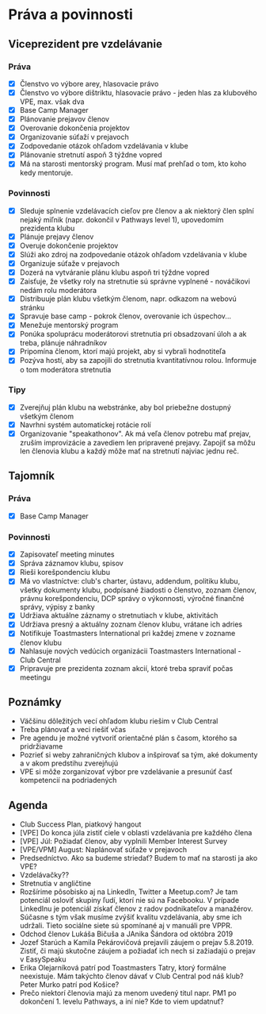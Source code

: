 # Práva a povinnosti

## Viceprezident pre vzdelávanie
### Práva
- [x] Členstvo vo výbore arey, hlasovacie právo
- [x] Členstvo vo výbore dištriktu, hlasovacie právo - jeden hlas za klubového VPE, max. však dva
- [x] Base Camp Manager
- [x] Plánovanie prejavov členov
- [x] Overovanie dokončenia projektov
- [x] Organizovanie súťaží v prejavoch
- [x] Zodpovedanie otázok ohľadom vzdelávania v klube
- [x] Plánovanie stretnutí aspoň 3 týždne vopred
- [x] Má na starosti mentorský program. Musí mať prehľad o tom, kto koho kedy mentoruje.

### Povinnosti
- [x] Sleduje splnenie vzdelávacích cieľov pre členov a ak niektorý člen splní nejaký miľnik (napr. dokončil v Pathways level 1), upovedomím prezidenta klubu
- [x] Plánuje prejavy členov
- [x] Overuje dokončenie projektov
- [x] Slúži ako zdroj na zodpovedanie otázok ohľadom vzdelávania v klube
- [x] Organizuje súťaže v prejavoch
- [x] Dozerá na vytváranie plánu klubu aspoň tri týždne vopred
- [x] Zaisťuje, že všetky roly na stretnutie sú správne vyplnené - nováčikovi nedám rolu moderátora
- [x] Distribuuje plán klubu všetkým členom, napr. odkazom na webovú stránku
- [x] Spravuje base camp - pokrok členov, overovanie ich úspechov...
- [x] Menežuje mentorský program
- [x] Ponúka spoluprácu moderátorovi stretnutia pri obsadzovaní úloh a ak treba, plánuje náhradníkov
- [x] Pripomína členom, ktorí majú projekt, aby si vybrali hodnotiteľa
- [x] Pozýva hostí, aby sa zapojili do stretnutia kvantitatívnou rolou. Informuje o tom moderátora stretnutia

### Tipy
- [x] Zverejňuj plán klubu na webstránke, aby bol priebežne dostupný všetkým členom
- [x] Navrhni systém automatickej rotácie rolí
- [x] Organizovanie "speakathonov". Ak má veľa členov potrebu mať prejav, zruším improvizácie a zavediem len pripravené prejavy.  Zapojiť sa môžu len členovia klubu a každý môže mať na stretnutí najviac jednu reč.

## Tajomník
### Práva
- [x] Base Camp Manager

### Povinnosti
- [x] Zapisovateľ meeting minutes
- [x] Správa záznamov klubu, spisov
- [x] Rieši korešpondenciu klubu
- [x] Má vo vlastníctve: club's charter, ústavu, addendum, politiku klubu, všetky dokumenty klubu, podpísané žiadosti o členstvo, zoznam členov, právnu korešpondenciu, DCP správy o výkonnosti, výročné finančné správy, výpisy z banky
- [x] Udržiava aktuálne záznamy o stretnutiach v klube, aktivitách
- [x] Udržiava presný a aktuálny zoznam členov klubu, vrátane ich adries
- [x] Notifikuje Toastmasters International pri každej zmene v zozname členov klubu
- [x] Nahlasuje nových vedúcich organizácii Toastmasters International - Club Central
- [x] Pripravuje pre prezidenta zoznam akcií, ktoré treba spraviť počas meetingu

## Poznámky
- Väčšinu dôležitých vecí ohľadom klubu riešim v Club Central
- Treba plánovať a veci riešiť včas
- Pre agendu je možné vytvoriť orientačné plán s časom, ktorého sa pridržiavame
- Pozrieť si weby zahraničných klubov a inšpirovať sa tým, aké dokumenty a v akom predstihu zverejňujú
- VPE si môže zorganizovať výbor pre vzdelávanie a presunúť časť kompetencií na podriadených

## Agenda
- Club Success Plan, piatkový hangout
- [VPE] Do konca júla zistiť ciele v oblasti vzdelávania pre každého člena
- [VPE] Júl: Požiadať členov, aby vyplnili Member Interest Survey
- [VPE/VPM] August: Naplánovať súťaže v prejavoch
- Predsedníctvo. Ako sa budeme striedať? Budem to mať na starosti ja ako VPE?
- Vzdelávačky??
- Stretnutia v angličtine
- Rozšírime pôsobisko aj na LinkedIn, Twitter a Meetup.com? Je tam potenciál osloviť skupiny ľudí, ktorí nie sú na Facebooku. V prípade LinkedInu je potenciál získať členov z radov podnikateľov a manažérov. Súčasne s tým však musíme zvýšiť kvalitu vzdelávania, aby sme ich udržali. Tieto sociálne siete sú spomínané aj v manuáli pre VPPR.
- Odchod členov Lukáša Bičuša a JAnika Šándora od októbra 2019
- Jozef Starúch a Kamila Pekárovičová prejavili záujem o prejav 5.8.2019. Zistiť, či majú skutočne záujem a požiadať ich nech si zažiadajú o prejav v EasySpeaku
- Erika Olejarníková patrí pod Toastmasters Tatry, ktorý formálne neexistuje. Mám takýchto členov dávať v Club Central pod náš klub? Peter Murko patrí pod Košice?
- Prečo niektorí členovia majú za menom uvedený titul napr. PM1 po dokončení 1. levelu Pathways, a iní nie? Kde to viem updatnuť?
